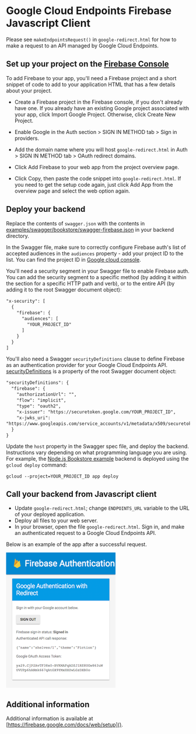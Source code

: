 # Google Cloud Endpoints Firebase Javascript Client

Please see `makeEndpointsRequest()` in `google-redirect.html` for how to make a
request to an API managed by Google Cloud Endpoints.

## Set up your project on the [Firebase Console](https://console.firebase.google.com)

To add Firebase to your app, you'll need a Firebase project and a short snippet of code to add to your application HTML that has a few details about your project.

- Create a Firebase project in the Firebase console, if you don't
  already have one.  If you already have an existing Google project
  associated with your app, click Import Google Project. Otherwise,
  click Create New Project.

- Enable Google in the Auth section  > SIGN IN METHOD tab > Sign in providers.

- Add the domain name where you will host `google-redirect.html`
  in Auth > SIGN IN METHOD tab > OAuth redirect domains.

- Click Add Firebase to your web app from the project overview page.

- Click Copy, then paste the code snippet into `google-redirect.html`.
  If you need to get the setup code again, just click Add App from the
  overview page and select the web option again.

## Deploy your backend

Replace the contents of `swagger.json` with the contents in
[examples/swagger/bookstore/swagger-firebase.json](/examples/swagger/bookstore/swagger-firebase.json)
in your backend directory.

In the Swagger file, make sure to correctly configure Firebase auth's
list of accepted audiences in the `audiences` property - add your
project ID to the list. You can find the project ID in
[Google cloud console](https://console.cloud.google.com).

You'll need a security segment in your Swagger file to enable Firebase
auth.  You can add the security segment to a specific method (by
adding it within the section for a specific HTTP path and verb), or to
the entire API (by adding it to the root Swagger document object):

    "x-security": [
      {
        "firebase": {
          "audiences": [
            "YOUR_PROJECT_ID"
          ]
        }
      }
    ]

You'll also need a Swagger `securityDefinitions` clause to define
Firebase as an authentication provider for your Google Cloud Endpoints
API.
[securityDefinitions](http://swagger.io/specification/#securityDefinitionsObject)
is a property of the root Swagger document object:

    "securityDefinitions": {
      "firebase": {
        "authorizationUrl": "",
        "flow": "implicit",
        "type": "oauth2",
        "x-issuer": "https://securetoken.google.com/YOUR_PROJECT_ID",
        "x-jwks_uri": "https://www.googleapis.com/service_accounts/v1/metadata/x509/securetoken@system.gserviceaccount.com"
      }
    }

Update the `host` property in the Swagger spec file, and deploy the backend.
Instructions vary depending on what programming language you are using.  For
example, the [Node.js Bookstore example](/examples/nodejs/bookstore) backend is
deployed using the `gcloud deploy` command:

    gcloud --project=YOUR_PROJECT_ID app deploy

## Call your backend from Javascript client

* Update `google-redirect.html`; change `ENDPOINTS_URL` variable to the URL of your
  deployed application.
* Deploy all files to your web server.
* In your browser, open the file `google-redirect.html`. Sign in,
  and make an authenticated request to a Google Cloud Endpoints API.

Below is an example of the app after a successful request.

![an example of the app after a successful request](screenshot.png)

## Additional information

Additional information is available at
[https://firebase.google.com/docs/web/setup]().
